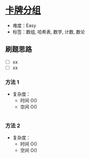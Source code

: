 # [卡牌分组](https://leetcode-cn.com/problems/x-of-a-kind-in-a-deck-of-cards/)

- 难度：Easy
- 标签：数组, 哈希表, 数学, 计数, 数论

## 刷题思路

- [ ] xx
- [ ] xx

### 方法 1

- 复杂度：
    - 时间 O()
    - 空间 O()

``` js

```

### 方法 2

- 复杂度：
    - 时间 O()
    - 空间 O()

``` js

```
